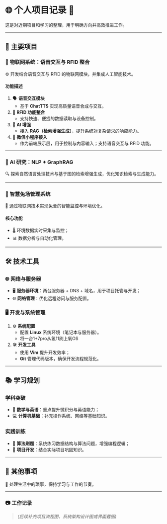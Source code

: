# 🌐 **个人项目记录** 🎯  

这是对近期项目和学习的整理，用于明确方向并高效推进工作。  

---

## 💼 **主要项目**  

### 🎩 **物联网系统：语音交互与 RFID 整合**  
⚙️ 开发结合语音交互与 RFID 的物联网模块，并集成人工智能技术。  

#### **功能描述**  
1. 🗣️ **语音交互模块**  
   - 基于 **ChatTTS** 实现高质量语音合成与交互。  
2. 📡 **RFID 功能整合**  
   - 支持快速、便捷的数据读取与设备控制。  
3. 🧠 **AI 增强**  
   - 接入 **RAG（检索增强生成）**，提升系统对复杂请求的响应能力。  
4. 📱 **微信小程序接入**  
   - 作为前端展示层，用于控制与内容输入；支持语音交互与 RFID 功能。  

---

### 🧠 **AI 研究：NLP + GraphRAG**  
🔍 探索自然语言处理技术与基于图的检索增强生成，优化知识检索与生成能力。

---

### 🐇 **智慧兔场管理系统**  
🌿 通过物联网技术实现兔舍的智能监控与环境优化。

#### **核心功能**  
- 🌡️ 环境数据实时采集与监控；  
- 📊 数据分析与自动化管理。  

---

## 🛠️ **技术工具**  

### 🌐 **网络与服务器**  
- 🖥️ **服务器环境**：两台服务器 + DNS + 域名，用于项目托管与开发；  
- 🌐 **网络管理**：优化远程访问与服务配置。

### 🖥️ **开发与系统管理**  
1. ⚙️ **系统配置**  
   - 配置 **Linux** 系统环境（笔记本与服务器）。
   - 将一台1+7pro从氢11刷上氧OS
2. 🛠️ **开发工具**  
   - 使用 **Vim** 提升开发效率；  
   - **Git** 管理代码版本，确保开发流程规范化。  

---

## 📚 **学习规划**  

### **学科突破**  
- 📘 **数学与英语**：重点提升微积分与英语能力；  
- 💻 **计算机基础**：补充操作系统、网络等基础知识。

### **实践训练**  
- 🧩 **算法刷题**：系统练习数据结构与算法问题，增强编程逻辑；  
- 🚀 **项目开发**：结合实际项目巩固知识。

---

## 🎢 **其他事项**  

📅 处理生活中的琐事，保持学习与工作的节奏。  

---

### 📷 **工作记录**  
> *(后续补充项目流程图、系统架构设计图或界面截图)*  

